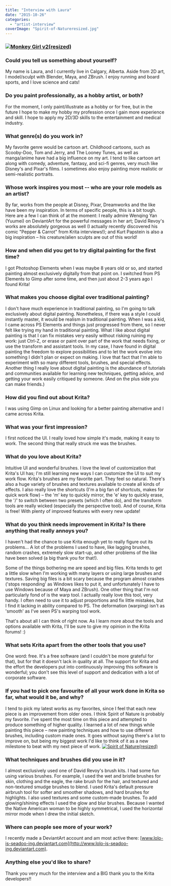 ```yaml
---
title: "Interview with Laura"
date: "2015-10-26"
categories: 
  - "artist-interview"
coverImage: "Spirit-of-Natureresized.jpg"
---
```


### [![Monkey Girl v2(resized)](../images/Monkey-Girl-v2resized.jpg)](https://krita.org/wp-content/uploads/2015/10/Monkey-Girl-v2resized.jpg)

### Could you tell us something about yourself?

My name is Laura, and I currently live in Calgary, Alberta. Aside from 2D art, I model/sculpt with Blender, Maya, and ZBrush. I enjoy running and board sports, and I love science and cats!

### Do you paint professionally, as a hobby artist, or both?

For the moment, I only paint/illustrate as a hobby or for free, but in the future I hope to make my hobby my profession once I gain more experience and skill. I hope to apply my 2D/3D skills to the entertainment and medical industry.

### What genre(s) do you work in?

My favorite genre would be cartoon art. Childhood cartoons, such as Scooby-Doo, Tom and Jerry, and The Looney Tunes, as well as manga/anime have had a big influence on my art. I tend to like cartoon art along with comedy, adventure, fantasy, and sci-fi genres, very much like Disney's and Pixar's films. I sometimes also enjoy painting more realistic or semi-realistic portraits.

### Whose work inspires you most -- who are your role models as an artist?

By far, works from the people at Disney, Pixar, Dreamworks and the like have been my inspiration. In terms of specific people, this is a bit tough. Here are a few I can think of at the moment: I really admire Wenqing Yan (Yuumei) on DeviantArt for the powerful messages in her art; David Revoy's works are absolutely gorgeous as well (I actually recently discovered his comic "Pepper & Carrot" from Krita interviews!); and Kurt Papstein is also a big inspiration – his creature/alien sculpts are out of this world!

### How and when did you get to try digital painting for the first time?

I got Photoshop Elements when I was maybe 8 years old or so, and started painting almost exclusively digitally from that point on. I switched from PS Elements to Gimp after some time, and then just about 2-3 years ago I found Krita!

### What makes you choose digital over traditional painting?

I don't have much experience in traditional painting, so I'm going to talk exclusively about digital painting. Nonetheless, if there was a style I could instantly master, it would be realism in traditional painting. When I was a kid, I came across PS Elements and things just progressed from there, so I never felt like trying my hand in traditional painting. What I like about digital painting is that I can fix mistakes very easily without risking ruining my work: just Ctrl-Z, or erase or paint over part of the work that needs fixing, or use the transform and assistant tools. In my case, I have found in digital painting the freedom to explore possibilities and to let the work evolve into something I didn't plan or expect on making. I love that fact that I'm able to experiment with so many different tools, brushes, and special effects. Another thing I really love about digital painting is the abundance of tutorials and communities available for learning new techniques, getting advice, and getting your work easily critiqued by someone. (And on the plus side you can make friends.)

### How did you find out about Krita?

I was using Gimp on Linux and looking for a better painting alternative and I came across Krita.

### What was your first impression?

I first noticed the UI. I really loved how simple it's made, making it easy to work. The second thing that really struck me was the brushes.

### What do you love about Krita?

Intuitive UI and wonderful brushes. I love the level of customization that Krita's UI has; I'm still learning new ways I can customize the UI to suit my work flow. Krita's brushes are my favorite part. They feel so natural. There's also a huge variety of brushes and textures available to create all kinds of effects. I also really love the shortcuts (I'm a big fan of shortcuts, makes for quick work flow) – the 'm' key to quickly mirror, the 'e' key to quickly erase, the '/' to switch between two presets (which I often do), and the transform tools are really wicked (especially the perspective tool). And of course, Krita is free! With plenty of improved features with every new update!

### What do you think needs improvement in Krita? Is there anything that really annoys you?

I haven't had the chance to use Krita enough yet to really figure out its problems... A lot of the problems I used to have, like lagging brushes, random crashes, extremely slow start-up, and other problems of the like have been solved (a big thank you for that!).

Some of the things bothering me are speed and big files. Krita tends to get a little slow when I'm working with many layers or using large brushes and textures. Saving big files is a bit scary because the program almost crashes ('stops responding' as Windows likes to put it, and unfortunately I have to use Windows because of Maya and ZBrush). One other thing that I'm not particularly fond of is the warp tool. I actually really love this tool, very handy. I often need to use it to adjust proportions and fix little mistakes, but I find it lacking in ability compared to PS. The deformation (warping) isn't as 'smooth' as I've seen PS's warping tool work.

That's about all I can think of right now. As I learn more about the tools and options available with Krita, I'll be sure to give my opinion in the Krita forums! :)

### What sets Krita apart from the other tools that you use?

One word: free. It's a free software (and I couldn't be more grateful for that), but for that it doesn't lack in quality at all. The support for Krita and the effort the developers put into continuously improving this software is wonderful; you don't see this level of support and dedication with a lot of corporate software.

### If you had to pick one favourite of all your work done in Krita so far, what would it be, and why?

I tend to pick my latest works as my favorites, since I feel that each new piece is an improvement from older ones. I think Spirit of Nature is probably my favorite. I've spent the most time on this piece and attempted to produce something of higher quality. I learned a lot of new things while painting this piece – new painting techniques and how to use different brushes, including custom made ones. It goes without saying there's a lot to improve on, but being my biggest work I'd like to think of it as a new milestone to beat with my next piece of work. [![Spirit of Nature(resized)](../images/Spirit-of-Natureresized.jpg)](https://krita.org/wp-content/uploads/2015/10/Spirit-of-Natureresized.jpg)

### What techniques and brushes did you use in it?

I almost exclusively used one of David Revoy's brush kits. I had some fun using various brushes. For example, I used the wet and bristle brushes for skin, clothing and the eagle, the rake brush for the hair, and textured and non-textured smudge brushes to blend. I used Krita's default pressure airbrush tool for softer and smoother shadows, and hard brushes for highlights. I also used textures and some custom-made brushes. To add glowing/shining effects I used the glow and blur brushes. Because I wanted the Native American woman to be highly symmetrical, I used the horizontal mirror mode when I drew the initial sketch.

### Where can people see more of your work?

I recently made a DeviantArt account and am most active there: [www.lolo-is-seadoo-ing.deviantart.com](http://www.lolo-is-seadoo-ing.deviantart.com).

### Anything else you'd like to share?

Thank you very much for the interview and a BIG thank you to the Krita developers!!
